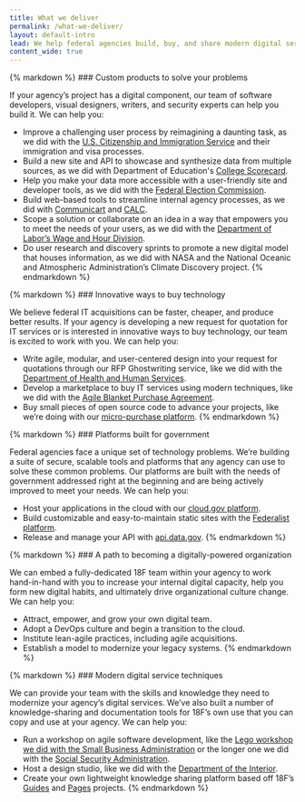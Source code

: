 ```yaml
---
title: What we deliver
permalink: /what-we-deliver/
layout: default-intro
lead: We help federal agencies build, buy, and share modern digital services to improve the user experience of government.
content_wide: true
---
```


<section class="usa-grid-full usa-section section-list">
  <div class="usa-width-one-sixth">
    <img class="usa-img-circle" src="{{ site.baseurl }}/assets/img/home-icons/custom-products.svg" alt="">
  </div>
  <div class="usa-width-two-thirds">
{% markdown %}
### Custom products to solve your problems

If your agency’s project has a digital component, our team of software developers, visual designers, writers, and security experts can help you build it. We can help you:

- Improve a challenging user process by reimagining a daunting task, as we did with the [U.S. Citizenship and Immigration Service](https://my.uscis.gov/) and their immigration and visa processes.
- Build a new site and API to showcase and synthesize data from multiple sources, as we did with Department of Education's [College Scorecard](https://collegescorecard.ed.gov/).
- Help you make your data more accessible with a user-friendly site and developer tools, as we did with the [Federal Election Commission](https://beta.fec.gov/).
- Build web-based tools to streamline internal agency processes, as we did with [Communicart](https://cap.18f.gov/) and [CALC](https://calc.gsa.gov/).
- Scope a solution or collaborate on an idea in a way that empowers you to meet the needs of your users, as we did with the [Department of Labor’s Wage and Hour Division](https://18f.gsa.gov/2015/09/09/how-a-two-day-spring-moved-an-agency-twenty-years-forward/).
- Do user research and discovery sprints to promote a new digital model that houses information, as we did with NASA and the National Oceanic and Atmospheric Administration’s Climate Discovery project.
{% endmarkdown %}
  </div>
</section>

<section class="usa-grid-full usa-section section-list">
  <div class="usa-width-one-sixth">
    <img src="{{ site.baseurl }}/assets/img/home-icons/innovative-ways.svg" alt="">
  </div>
  <div class="usa-width-two-thirds">
  {% markdown %}
### Innovative ways to buy technology

We believe federal IT acquisitions can be faster, cheaper, and produce
better results. If your agency is developing a new request for quotation
for IT services or is interested in innovative ways to buy technology,
our team is excited to work with you. We can help you:

- Write agile, modular, and user-centered design into your request for quotations through our RFP Ghostwriting service, like we did with the [Department of Health and Human Services](https://18f.gsa.gov/2016/03/22/helping-california-buy-a-new-child-welfare-system/).
- Develop a marketplace to buy IT services using modern techniques, like we did with the [Agile Blanket Purchase Agreement](https://pages.18f.gov/ads-bpa/).
- Buy small pieces of open source code to advance your projects, like we’re doing with our [micro-purchase platform](https://micropurchase.18f.gov/).
  {% endmarkdown %}
  </div>
</section>

<section class="usa-grid-full usa-section section-list">
  <div class="usa-width-one-sixth">
    <img src="{{ site.baseurl }}/assets/img/home-icons/government.svg" alt="">
  </div>
  <div class="usa-width-two-thirds">
  {% markdown %}
### Platforms built for government

Federal agencies face a unique set of technology problems. We’re
building a suite of secure, scalable tools and platforms that any agency
can use to solve these common problems. Our platforms are built with the
needs of government addressed right at the beginning and are being
actively improved to meet your needs. We can help you:

- Host your applications in the cloud with our [cloud.gov platform](https://cloud.gov/).
- Build customizable and easy-to-maintain static sites with the [Federalist platform](https://federalist.18f.gov/).
- Release and manage your API with [api.data.gov](https://api.data.gov/).
  {% endmarkdown %}
  </div>
</section>

<section class="usa-grid-full usa-section section-list">
  <div class="usa-width-one-sixth">
    <img src="{{ site.baseurl }}/assets/img/home-icons/path.svg" alt="">
  </div>
  <div class="usa-width-two-thirds">
  {% markdown %}
### A path to becoming a digitally-powered organization

We can embed a fully-dedicated 18F team within your agency to work
hand-in-hand with you to increase your internal digital capacity, help
you form new digital habits, and ultimately drive organizational culture change. We can help you:

- Attract, empower, and grow your own digital team.
- Adopt a DevOps culture and begin a transition to the cloud.
- Institute lean-agile practices, including agile acquisitions.
- Establish a model to modernize your legacy systems.
  {% endmarkdown %}
  </div>
</section>

<section class="usa-grid-full usa-section section-list">
  <div class="usa-width-one-sixth">
    <img src="{{ site.baseurl }}/assets/img/home-icons/modern-techniques.svg" alt="">
  </div>
  <div class="usa-width-two-thirds">
  {% markdown %}
### Modern digital service techniques

We can provide your team with the skills and knowledge they need to
modernize your agency’s digital services. We’ve also built a number of
knowledge-sharing and documentation tools for 18F’s own use that you can
copy and use at your agency. We can help you:

- Run a workshop on agile software development, like the [Lego workshop we did with the Small Business Administration](https://18f.gsa.gov/2015/08/31/how-playing-with-legos-taught-executives-agile/) or the longer one we did with the [Social Security Administration](https://18f.gsa.gov/2015/02/11/a-story-of-an-agile-workshop/).
- Host a design studio, like we did with the [Department of the Interior](https://18f.gsa.gov/2014/09/25/design-studio-onrr/).
- Create your own lightweight knowledge sharing platform based off 18F’s [Guides](https://pages.18f.gov/guides-template/) and [Pages](https://pages.18f.gov/) projects.
  {% endmarkdown %}
  </div>
</section>
